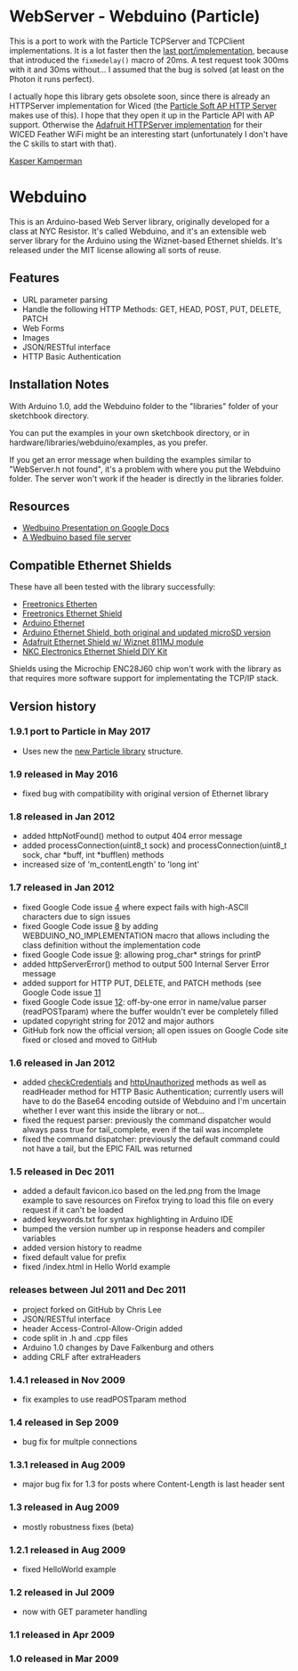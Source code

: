 # WebServer - Webduino (Particle)

This is a port to work with the Particle TCPServer and TCPClient implementations. It is a lot faster then the [last port/implementation](https://github.com/m-mcgowan/Webduino), because that introduced the `fixmedelay()` macro of 20ms. A test request took 300ms with it and 30ms without... I assumed that the bug is solved (at least on the Photon it runs perfect). 

I actually hope this library gets obsolete soon, since there is already an HTTPServer implementation for Wiced (the [Particle Soft AP HTTP Server](https://docs.particle.io/reference/firmware/photon/#softap-http-pages) makes use of this). I hope that they open it up in the Particle API with AP support. Otherwise the [Adafruit HTTPServer implementation](https://learn.adafruit.com/introducing-the-adafruit-wiced-feather-wifi/adafruithttpserver) for their WICED Feather WiFi might be an interesting start (unfortunately I don't have the C skills to start with that). 

[Kasper Kamperman](https://www.kasperkamperman.com/)

# Webduino

This is an Arduino-based Web Server library, originally developed for a class at NYC Resistor. It's called Webduino, and it's an extensible web server library for the Arduino using the Wiznet-based Ethernet shields. It's released under the MIT license allowing all sorts of reuse.

## Features

- URL parameter parsing
- Handle the following HTTP Methods: GET, HEAD, POST, PUT, DELETE, PATCH
- Web Forms
- Images
- JSON/RESTful interface
- HTTP Basic Authentication

## Installation Notes

With Arduino 1.0, add the Webduino folder to the "libraries" folder of your sketchbook directory.

You can put the examples in your own sketchbook directory, or in hardware/libraries/webduino/examples, as you prefer.

If you get an error message when building the examples similar to "WebServer.h not found", it's a problem with where you put the Webduino folder. The server won't work if the header is directly in the libraries folder.

## Resources

- [Wedbuino Presentation on Google Docs](http://docs.google.com/present/view?id=dd8gqxt8_5c8w9qfg3)
- [A Wedbuino based file server](http://playground.arduino.cc//Main/WebduinoFileServer)


## Compatible Ethernet Shields

These have all been tested with the library successfully:

- [Freetronics Etherten](http://www.freetronics.com/products/etherten)
- [Freetronics Ethernet Shield](http://www.freetronics.com/products/ethernet-shield-with-poe)
- [Arduino Ethernet](http://arduino.cc/en/Main/ArduinoBoardEthernet)
- [Arduino Ethernet Shield, both original and updated microSD version](http://arduino.cc/en/Main/ArduinoEthernetShield)
- [Adafruit Ethernet Shield w/ Wiznet 811MJ module](http://www.ladyada.net/make/eshield/)
- [NKC Electronics Ethernet Shield DIY Kit](http://store.nkcelectronics.com/nkc-ethernet-shield-diy-kit-without-wiz812mj-mod812.html)

Shields using the Microchip ENC28J60 chip won't work with the library as that requires more software support for implementating
the TCP/IP stack.

## Version history

### 1.9.1 port to Particle in May 2017
- Uses new the [new Particle library](https://docs.particle.io/guide/tools-and-features/libraries/) structure. 

### 1.9 released in May 2016

- fixed bug with compatibility with original version of Ethernet library

### 1.8 released in Jan 2012

- added httpNotFound() method to output 404 error message
- added processConnection(uint8_t sock) and processConnection(uint8_t sock, char *buff, int *bufflen) methods
- increased size of 'm_contentLength' to 'long int'

### 1.7 released in Jan 2012

- fixed Google Code issue [4](http://code.google.com/p/webduino/issues/detail?id=4) where expect fails with high-ASCII characters due to sign issues
- fixed Google Code issue [8](http://code.google.com/p/webduino/issues/detail?id=8) by adding WEBDUINO_NO_IMPLEMENTATION macro that allows including the class definition without the implementation code
- fixed Google Code issue [9](http://code.google.com/p/webduino/issues/detail?id=9): allowing prog_char* strings for printP
- added httpServerError() method to output 500 Internal Server Error message
- added support for HTTP PUT, DELETE, and PATCH methods (see Google Code issue [11](http://code.google.com/p/webduino/issues/detail?id=11)
- fixed Google Code issue [12](http://code.google.com/p/webduino/issues/detail?id=12): off-by-one error in name/value parser (readPOSTparam) where the buffer wouldn't ever be completely filled
- updated copyright string for 2012 and major authors
- GitHub fork now the official version; all open issues on Google Code site fixed or closed and moved to GitHub

### 1.6 released in Jan 2012

- added [checkCredentials](http://ten-fingers-and-a-brain.com/arduino-projects/webduino/checkcredentials/) and [httpUnauthorized](http://ten-fingers-and-a-brain.com/arduino-projects/webduino/httpunauthorized/) methods as well as readHeader method for HTTP Basic Authentication; currently users will have to do the Base64 encoding outside of Webduino and I'm uncertain whether I ever want this inside the library or not...
- fixed the request parser: previously the command dispatcher would always pass true for tail_complete, even if the tail was incomplete
- fixed the command dispatcher: previously the default command could not have a tail, but the EPIC FAIL was returned

### 1.5 released in Dec 2011

- added a default favicon.ico based on the led.png from the Image example to save resources on Firefox trying to load this file on every request if it can't be loaded
- added keywords.txt for syntax highlighting in Arduino IDE
- bumped the version number up in response headers and compiler variables
- added version history to readme
- fixed default value for prefix
- fixed /index.html in Hello World example

### releases between Jul 2011 and Dec 2011

- project forked on GitHub by Chris Lee
- JSON/RESTful interface
- header Access-Control-Allow-Origin added
- code split in .h and .cpp files
- Arduino 1.0 changes by Dave Falkenburg and others
- adding CRLF after extraHeaders

### 1.4.1 released in Nov 2009

- fix examples to use readPOSTparam method

### 1.4 released in Sep 2009

- bug fix for multple connections

### 1.3.1 released in Aug 2009

- major bug fix for 1.3 for posts where Content-Length is last header sent

### 1.3 released in Aug 2009

- mostly robustness fixes (beta)

### 1.2.1 released in Aug 2009

- fixed HelloWorld example

### 1.2 released in Jul 2009

- now with GET parameter handling

### 1.1 released in Apr 2009

### 1.0 released in Mar 2009
